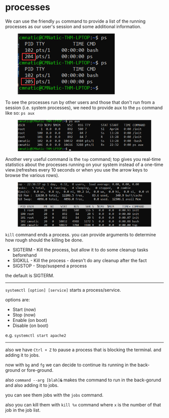 # processes

We can use the friendly `ps` command to provide a list of the running processes as our user's session and some additional information.

<figure><img src="../.gitbook/assets/image (36).png" alt=""><figcaption></figcaption></figure>

To see the processes run by other users and those that don't run from a session (i.e. system processes), we need to provide aux to the `ps` command like so: `ps aux`

<figure><img src="../.gitbook/assets/image (37).png" alt=""><figcaption></figcaption></figure>

Another very useful command is the `top` command; top gives you real-time statistics about the processes running on your system instead of a one-time view.(refreshes every 10 seconds or when you use the arrow keys to browse the various rows).

<figure><img src="../.gitbook/assets/image (38).png" alt=""><figcaption></figcaption></figure>

`kill` command ends a process. you can provide arguments to determine how rough should the killing be done.

* SIGTERM - Kill the process, but allow it to do some cleanup tasks beforehand
* SIGKILL - Kill the process - doesn't do any cleanup after the fact
* SIGSTOP - Stop/suspend a process

the default is SIGTERM.

***

`systemctl [option] [service]` starts a process/service.

options are:

* Start (now)
* Stop (now)
* Enable (on boot)
* Disable (on boot)

e.g. `systemctl start apache2`

***

also we have `Ctrl + Z` to pause a process that is blocking the terminal. and adding it to jobs.

now with `bg` and `fg` we can decide to continue its running in the back-ground or fore-ground.

also `command --arg [blah]`**`&`**  makes the command to run in the back-gorund and also adding it to jobs.

you can see them jobs with the `jobs` command.

also you can kill them with `kill %x` command where `x` is the number of that job in the job list.
